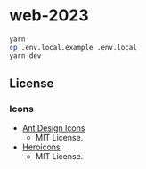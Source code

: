 # web-2023

```sh
yarn
cp .env.local.example .env.local
yarn dev
```

## License

### Icons

- [Ant Design Icons](https://github.com/ant-design/ant-design-icons)
  - MIT License.
- [Heroicons](https://github.com/tailwindlabs/heroicons)
  - MIT License.

